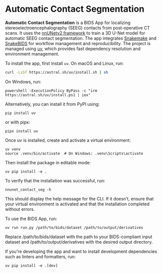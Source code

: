 # Automatic Contact Segmentation

**Automatic Contact Segmentation** is a BIDS App for localizing stereoelectroencephalography (SEEG) contacts from post-operative CT scans. It uses the [nnUNetv2 framework](https://github.com/MIC-DKFZ/nnUNet) to train a 3D U-Net model for automatic SEEG contact segmentation. The app integrates [Snakemake](https://snakemake.readthedocs.io/) and [SnakeBIDS](https://github.com/akhanf/snakebids) for workflow management and reproducibility. The project is managed using [uv](https://github.com/astral-sh/uv), which provides fast dependency resolution and environment management.

To install the app, first install `uv`. On macOS and Linux, run:

```bash
curl -LsSf https://astral.sh/uv/install.sh | sh
```

On Windows, run:
```
powershell -ExecutionPolicy ByPass -c "irm https://astral.sh/uv/install.ps1 | iex"
```

Alternatively, you can install it from PyPI using:

```
pip install uv
```

or with pipx:

```
pipx install uv
```

Once uv is installed, create and activate a virtual environment:

```
uv venv
source .venv/bin/activate  # On Windows: .venv\Scripts\activate
```

Then install the package in editable mode:

```
uv pip install -e .
```

To verify that the installation was successful, run:

```
nnunet_contact_seg -h
```

This should display the help message for the CLI. If it doesn’t, ensure that your virtual environment is activated and that the installation completed without errors.

To use the BIDS App, run:

```
uv run run.py /path/to/bids/dataset /path/to/output/derivatives
```

Replace /path/to/bids/dataset with the path to your BIDS-compliant input dataset and /path/to/output/derivatives with the desired output directory.

If you're developing the app and want to install development dependencies such as linters and formatters, run:

```
uv pip install -e .[dev]
```
